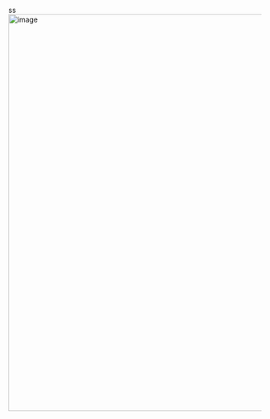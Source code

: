 ss
<img width="894" height="788" alt="image" src="https://github.com/user-attachments/assets/72f58163-aa0c-4bd1-8360-3267913e9886" />
